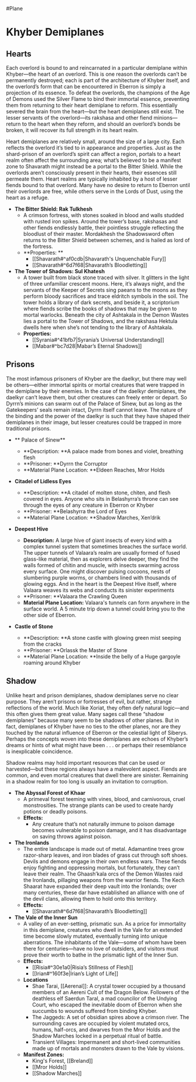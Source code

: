 #Plane
# Khyber Demiplanes

## Hearts

Each overlord is bound to and reincarnated in a particular demiplane within Khyber—the heart of an overlord. This is one reason the overlords can’t be permanently destroyed; each is part of the architecture of Khyber itself, and the overlord’s form that can be encountered in Eberron is simply a projection of its essence. To defeat the overlords, the champions of the Age of Demons used the Silver Flame to bind their immortal essence, preventing them from returning to their heart demiplane to reform. This essentially severed the brain from the heart—but the heart demiplanes still exist. The lesser servants of the overlord—its rakshasa and other fiend minions—return to the heart when they reform, and should an overlord’s bonds be broken, it will recover its full strength in its heart realm.

Heart demiplanes are relatively small, around the size of a large city. Each reflects the overlord it’s tied to in appearance and properties. Just as the shard-prison of an overlord’s spirit can affect a region, portals to a heart realm often affect the surrounding area; what’s believed to be a manifest zone to Shavarath might instead be a portal to the Bitter Shield. While the overlords aren’t consciously present in their hearts, their essences still permeate them. Heart realms are typically inhabited by a host of lesser fiends bound to that overlord. Many have no desire to return to Eberron until their overlords are free, while others serve in the Lords of Dust, using the heart as a refuge.

*   **The Bitter Shield: Rak Tulkhesh**
    *   A crimson fortress, with stones soaked in blood and walls studded with rusted iron spikes. Around the tower’s base, rakshasas and other fiends endlessly battle, their pointless struggle reflecting the bloodlust of their master. Mordakhesh the Shadowsword often returns to the Bitter Shield between schemes, and is hailed as lord of the fortress.
    *   **Properties: **
		*   [[Shavarath#^af0cdb|Shavarath's Unquenchable Fury]]
        *   [[Shavarath#^6d7f68|Shavarath’s Bloodletting]]
*   **The Tower of Shadows: Sul Khatesh**
    *    A tower built from black stone traced with silver. It glitters in the light of three unfamiliar crescent moons. Here, it’s always night, and the servants of the Keeper of Secrets sing paeans to the moons as they perform bloody sacrifices and trace eldritch symbols in the soil. The tower holds a library of dark secrets, and beside it, a scriptorium where fiends scribe the books of shadows that may be given to mortal warlocks. Beneath the city of Ashtakala in the Demon Wastes lies a portal to the Tower of Shadows, and the rakshasa Hektula dwells here when she’s not tending to the library of Ashtakala. 
    *   **Properties:**
		*   [[Syrania#^41bfb7|Syrania’s Universal Understanding]]
        *   [[Mabar#^bc7d28|Mabar’s Eternal Shadows]]


## Prisons

The most infamous prisoners of Khyber are the daelkyr, but there may well be others—either immortal spirits or mortal creatures that were trapped in the demiplane by their enemies. In the case of the daelkyr demiplanes, the daelkyr can’t leave them, but other creatures can freely enter or depart. So Dyrrn’s minions can swarm out of the Palace of Sinew, but as long as the Gatekeepers’ seals remain intact, Dyrrn itself cannot leave. The nature of the binding and the power of the daelkyr is such that they have shaped their demiplanes in their image, but lesser creatures could be trapped in more traditional prisons.

*   ** Palace of Sinew**
    *   **Description: **A palace made from bones and violet, breathing flesh
    *   **Prisoner: **Dyrrn the Corruptor
    *   **Material Plane Location: **Eldeen Reaches, Mror Holds
  
*   **Citadel of Lidless Eyes**
    *   **Description: **A citadel of molten stone, chiten, and flesh covered in eyes. Anyone who sits in Belashyrra’s throne can see through the eyes of any creature in Eberron or Khyber
    *   **Prisoner: **Belashyrra the Lord of Eyes
    *   **Material Plane Location: **Shadow Marches, Xen’drik

*   **Deepest Hive**
	*   **Description:** A large hive of giant insects of every kind with a complex tunnel system that sometimes breaches the surface world. The upper tunnels of Valaara’s realm are usually formed of fused glass-like material, then as explorers delve deeper, they find the walls formed of chitin and muscle, with insects swarming across every surface. One might discover pulsing cocoons, nests of slumbering purple worms, or chambers lined with thousands of glowing eggs. And in the heart is the Deepest Hive itself, where Valaara weaves its webs and conducts its sinister experiments
    *   **Prisoner: **Valaara the Crawling Queen
    *   **Material Plane Location:** Valaara's tunnels can form anywhere in the surface world. A 5 minute trip down a tunnel could bring you to the other side of Eberron.

*   **Castle of Stone**
    *   **Description: **A stone castle with glowing green mist seeping from the cracks
    *   **Prisoner: **Orlassk the Master of Stone
    *   **Material Plane Location: **Inside the belly of a Huge gargoyle roaming around Khyber


## Shadow

Unlike heart and prison demiplanes, shadow demiplanes serve no clear purpose. They aren’t prisons or fortresses of evil, but rather, strange reflections of the world. Much like Xoriat, they often defy natural logic—and this often gives them great value. Many sages call these “shadow demiplanes” because many seem to be shadows of other planes. But in fact, demiplanes of Khyber have no ties to the other planes, nor are they touched by the natural influence of Eberron or the celestial light of Siberys. Perhaps the concepts woven into these demiplanes are echoes of Khyber’s dreams or hints of what might have been . . . or perhaps their resemblance is inexplicable coincidence.

Shadow realms may hold important resources that can be used or harvested—but these regions always have a malevolent aspect. Fiends are common, and even mortal creatures that dwell there are sinister. Remaining in a shadow realm for too long is usually an invitation to corruption.

*   **The Abyssal Forest of Khaar**
    *   A primeval forest teeming with vines, blood, and carnivorous, cruel monstrosities. The strange plants can be used to create hardy potions or deadly poisons. 
    *   **Effects:**
        *   Any creature that’s not naturally immune to poison damage becomes vulnerable to poison damage, and it has disadvantage on saving throws against poison. 
*   **The Ironlands**
    *   The entire landscape is made out of metal.  Adamantine trees grow razor-sharp leaves, and iron blades of grass cut through soft shoes. Devils and demons engage in their own endless wars. These fiends enjoy fighting and oppressing mortals, but fortunately, they can’t leave their realm. The Ghaash’kala orcs of the Demon Wastes raid the Ironlands, pillaging weapons from the warrior fiends. The Kech Shaarat have expanded their deep vault into the Ironlands; over many centuries, these dar have established an alliance with one of the devil clans, allowing them to hold onto this territory. 
    *   **Effects:**
        *   [[Shavarath#^6d7f68|Shavarath’s Bloodletting]]
*   **The Vale of the Inner Sun**
    *   A valley of an ever-setting, prismatic sun. As a price for immortality in this demiplane, creatures who dwell in the Vale for an extended time become slowly mutated, eventually turning into unique aberrations. The inhabitants of the Vale—some of whom have been there for centuries—have no love of outsiders, and visitors must prove their worth to bathe in the prismatic light of the Inner Sun.
    *   **Effects:**
		*   [[Risia#^30e1a0|Risia’s Stillness of Flesh]]
        *   [[Irian#^160f3e|Irian’s Light of Life]]
    - **Locations**
		- Shae Tarai, [[Aerenal]]: A crystal tower occupied by a thousand members of an Aereni Cult of the Dragon Below. Followers of the deathless elf Saerdun Taral, a mad councilor of the Undying Court, who escaped the inevitable doom of Eberron when she succumbs to wounds suffered from binding Khyber.
		- The Jaggeds: A set of obsidian spires above a crimson river. The surrounding caves are occupied by violent mutated orcs, humans, half-orcs, and dwarves from the Mror Holds and the Shadow Marches locked in a perpetual ritual of battle.
		- Transient Villages: Impermanent and short-lived communities made up of mortals and monsters drawn to the Vale by visions.
     - **Manifest Zones:**
		 - King's Forest, [[Breland]]
		 - [[Mror Holds]]
		 - [[Shadow Marches]]

